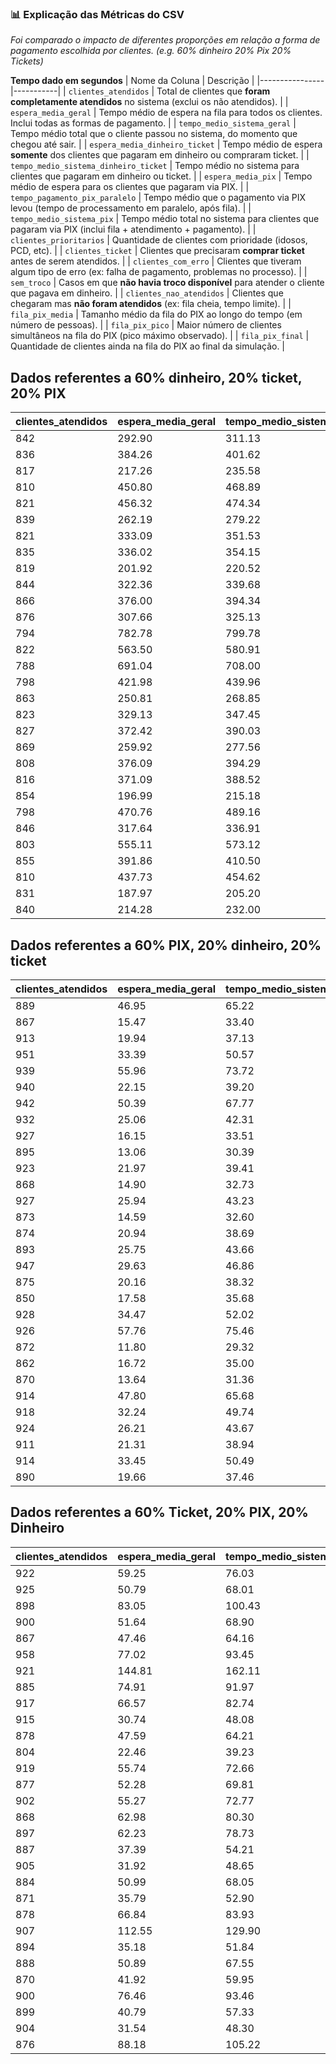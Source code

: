 ### 📊 Explicação das Métricas do CSV
*Foi comparado o impacto de diferentes proporções em relação a forma de pagamento escolhida por clientes. (e.g. 60% dinheiro 20% Pix 20% Tickets)*

**Tempo dado em segundos**
| Nome da Coluna | Descrição |
|----------------|-----------|
| `clientes_atendidos` | Total de clientes que **foram completamente atendidos** no sistema (exclui os não atendidos). |
| `espera_media_geral` | Tempo médio de espera na fila para todos os clientes. Inclui todas as formas de pagamento. |
| `tempo_medio_sistema_geral` | Tempo médio total que o cliente passou no sistema, do momento que chegou até sair. |
| `espera_media_dinheiro_ticket` | Tempo médio de espera **somente** dos clientes que pagaram em dinheiro ou compraram ticket. |
| `tempo_medio_sistema_dinheiro_ticket` | Tempo médio no sistema para clientes que pagaram em dinheiro ou ticket. |
| `espera_media_pix` | Tempo médio de espera para os clientes que pagaram via PIX. |
| `tempo_pagamento_pix_paralelo` | Tempo médio que o pagamento via PIX levou (tempo de processamento em paralelo, após fila). |
| `tempo_medio_sistema_pix` | Tempo médio total no sistema para clientes que pagaram via PIX (inclui fila + atendimento + pagamento). |
| `clientes_prioritarios` | Quantidade de clientes com prioridade (idosos, PCD, etc). |
| `clientes_ticket` | Clientes que precisaram **comprar ticket** antes de serem atendidos. |
| `clientes_com_erro` | Clientes que tiveram algum tipo de erro (ex: falha de pagamento, problemas no processo). |
| `sem_troco` | Casos em que **não havia troco disponível** para atender o cliente que pagava em dinheiro. |
| `clientes_nao_atendidos` | Clientes que chegaram mas **não foram atendidos** (ex: fila cheia, tempo limite). |
| `fila_pix_media` | Tamanho médio da fila do PIX ao longo do tempo (em número de pessoas). |
| `fila_pix_pico` | Maior número de clientes simultâneos na fila do PIX (pico máximo observado). |
| `fila_pix_final` | Quantidade de clientes ainda na fila do PIX ao final da simulação. |

## Dados referentes a 60% dinheiro, 20% ticket, 20% PIX

| clientes_atendidos | espera_media_geral | tempo_medio_sistema_geral | espera_media_dinheiro_ticket | tempo_medio_sistema_dinheiro_ticket | espera_media_pix | tempo_pagamento_pix_paralelo | tempo_medio_sistema_pix | clientes_prioritarios | clientes_ticket | clientes_com_erro | sem_troco | clientes_nao_atendidos | fila_pix_media | fila_pix_pico | fila_pix_final |
|-------------------|--------------------|---------------------------|------------------------------|-------------------------------------|-----------------|-----------------------------|-------------------------|-----------------------|-----------------|-------------------|-----------|-----------------------|----------------|---------------|----------------|
| 842               | 292.90             | 311.13                    | 290.25                       | 302.25                              | 300.20          | 38.86                       | 344.71                  | 29                    | 0               | 9                 | 6         | 46                    | 2.35           | 7             | 0              |
| 836               | 384.26             | 401.62                    | 380.81                       | 392.80                              | 394.98          | 39.76                       | 439.74                  | 25                    | 0               | 8                 | 6         | 60                    | 1.65           | 6             | 0              |
| 817               | 217.26             | 235.58                    | 217.64                       | 229.71                              | 211.92          | 40.79                       | 257.79                  | 23                    | 0               | 8                 | 6         | 60                    | 5.92           | 16            | 0              |
| 810               | 450.80             | 468.89                    | 446.88                       | 459.13                              | 463.10          | 39.91                       | 508.84                  | 24                    | 0               | 13                | 6         | 72                    | 1.79           | 6             | 0              |
| 821               | 456.32             | 474.34                    | 462.71                       | 474.92                              | 427.69          | 38.35                       | 472.21                  | 31                    | 0               | 12                | 6         | 97                    | 2.08           | 7             | 0              |
| 839               | 262.19             | 279.22                    | 259.96                       | 271.83                              | 267.53          | 38.73                       | 311.82                  | 26                    | 0               | 5                 | 7         | 83                    | 1.89           | 6             | 1              |
| 821               | 333.09             | 351.53                    | 338.64                       | 350.72                              | 309.44          | 39.08                       | 354.59                  | 32                    | 0               | 8                 | 7         | 50                    | 1.87           | 6             | 0              |
| 835               | 336.02             | 354.15                    | 334.33                       | 346.26                              | 339.81          | 40.52                       | 385.46                  | 27                    | 0               | 5                 | 6         | 43                    | 2.43           | 7             | 0              |
| 819               | 201.92             | 220.52                    | 204.53                       | 216.48                              | 190.07          | 39.71                       | 234.97                  | 26                    | 0               | 8                 | 4         | 43                    | 3.46           | 11            | 1              |
| 844               | 322.36             | 339.68                    | 317.09                       | 328.96                              | 341.76          | 38.28                       | 385.53                  | 33                    | 0               | 8                 | 6         | 48                    | 2.50           | 8             | 0              |
| 866               | 376.00             | 394.34                    | 373.44                       | 385.21                              | 380.73          | 38.92                       | 424.97                  | 26                    | 0               | 3                 | 6         | 70                    | 3.77           | 13            | 5              |
| 876               | 307.66             | 325.13                    | 309.67                       | 320.91                              | 297.85          | 38.09                       | 342.16                  | 22                    | 0               | 7                 | 5         | 33                    | 2.43           | 10            | 3              |
| 794               | 782.78             | 799.78                    | 791.13                       | 803.62                              | 738.32          | 38.79                       | 783.45                  | 39                    | 0               | 9                 | 7         | 136                   | 2.53           | 10            | 0              |
| 822               | 563.50             | 580.91                    | 562.69                       | 574.80                              | 560.88          | 39.85                       | 606.15                  | 23                    | 0               | 6                 | 7         | 95                    | 1.41           | 5             | 0              |
| 788               | 691.04             | 708.00                    | 699.73                       | 712.58                              | 645.65          | 37.54                       | 688.51                  | 25                    | 0               | 10                | 8         | 130                   | 2.02           | 8             | 0              |
| 798               | 421.98             | 439.96                    | 431.29                       | 443.36                              | 381.27          | 38.93                       | 426.72                  | 28                    | 0               | 11                | 5         | 56                    | 2.42           | 8             | 0              |
| 863               | 250.81             | 268.85                    | 248.85                       | 260.51                              | 256.16          | 38.25                       | 299.41                  | 28                    | 0               | 3                 | 6         | 26                    | 2.93           | 8             | 0              |
| 823               | 329.13             | 347.45                    | 334.99                       | 346.79                              | 305.47          | 38.30                       | 349.79                  | 24                    | 0               | 7                 | 5         | 38                    | 2.49           | 10            | 3              |
| 827               | 372.42             | 390.03                    | 369.71                       | 381.94                              | 377.77          | 38.92                       | 422.01                  | 25                    | 0               | 9                 | 6         | 80                    | 1.79           | 7             | 2              |
| 869               | 259.92             | 277.56                    | 258.66                       | 270.35                              | 262.11          | 39.01                       | 306.12                  | 30                    | 0               | 7                 | 5         | 54                    | 3.01           | 9             | 3              |
| 808               | 376.09             | 394.29                    | 373.15                       | 385.40                              | 384.15          | 40.19                       | 430.55                  | 29                    | 0               | 13                | 5         | 58                    | 2.05           | 5             | 0              |
| 816               | 371.09             | 388.52                    | 367.80                       | 379.95                              | 382.18          | 39.39                       | 427.22                  | 26                    | 0               | 8                 | 8         | 49                    | 1.77           | 4             | 3              |
| 854               | 196.99             | 215.18                    | 198.62                       | 210.28                              | 187.81          | 40.23                       | 233.29                  | 28                    | 0               | 8                 | 5         | 60                    | 2.61           | 8             | 0              |
| 798               | 470.76             | 489.16                    | 466.18                       | 478.77                              | 482.86          | 40.33                       | 529.00                  | 28                    | 0               | 12                | 6         | 81                    | 1.82           | 6             | 0              |
| 846               | 317.64             | 336.91                    | 316.61                       | 328.72                              | 318.99          | 40.87                       | 365.39                  | 29                    | 0               | 7                 | 7         | 39                    | 4.47           | 15            | 0              |
| 803               | 555.11             | 573.12                    | 547.41                       | 559.89                              | 579.92          | 38.76                       | 624.31                  | 33                    | 0               | 10                | 6         | 96                    | 2.71           | 10            | 5              |
| 855               | 391.86             | 410.50                    | 391.73                       | 403.51                              | 388.97          | 40.48                       | 435.47                  | 32                    | 0               | 7                 | 6         | 72                    | 4.15           | 12            | 2              |
| 810               | 437.73             | 454.62                    | 430.51                       | 442.64                              | 460.83          | 38.78                       | 506.07                  | 20                    | 0               | 13                | 5         | 123                   | 1.55           | 5             | 0              |
| 831               | 187.97             | 205.20                    | 195.46                       | 207.43                              | 150.40          | 40.16                       | 195.56                  | 23                    | 0               | 6                 | 6         | 83                    | 2.21           | 6             | 0              |
| 840               | 214.28             | 232.00                    | 212.08                       | 224.14                              | 219.99          | 39.31                       | 264.41                  | 26                    | 0               | 10                | 5         | 62                    | 1.96           | 6             | 0              |


## Dados referentes a 60% PIX, 20% dinheiro, 20% ticket

| clientes_atendidos | espera_media_geral | tempo_medio_sistema_geral | espera_media_dinheiro_ticket | tempo_medio_sistema_dinheiro_ticket | espera_media_pix | tempo_pagamento_pix_paralelo | tempo_medio_sistema_pix | clientes_prioritarios | clientes_ticket | clientes_com_erro | sem_troco | clientes_nao_atendidos | fila_pix_media | fila_pix_pico | fila_pix_final |
|-------------------|--------------------|---------------------------|------------------------------|-------------------------------------|------------------|------------------------------|-------------------------|-----------------------|-----------------|-------------------|-----------|-----------------------|----------------|---------------|----------------|
| 889               | 46.95              | 65.22                     | 44.82                        | 56.03                               | 48.27            | 16.76                        | 71.40                   | 34                    | 0               | 18                | 1         | 7                     | 151.59         | 311           | 312            |
| 867               | 15.47              | 33.40                     | 16.28                        | 27.14                               | 14.91            | 17.12                        | 37.58                   | 27                    | 0               | 9                 | 2         | 2                     | 151.17         | 295           | 295            |
| 913               | 19.94              | 37.13                     | 20.95                        | 31.93                               | 19.25            | 15.82                        | 40.29                   | 26                    | 0               | 9                 | 1         | 6                     | 171.11         | 339           | 339            |
| 951               | 33.39              | 50.57                     | 31.42                        | 42.82                               | 34.69            | 15.68                        | 55.69                   | 26                    | 0               | 8                 | 2         | 0                     | 180.03         | 344           | 344            |
| 939               | 55.96              | 73.72                     | 55.32                        | 66.96                               | 56.42            | 16.42                        | 78.56                   | 24                    | 0               | 12                | 2         | 0                     | 154.42         | 320           | 320            |
| 940               | 22.15              | 39.20                     | 20.61                        | 31.51                               | 23.07            | 15.28                        | 43.80                   | 31                    | 0               | 10                | 2         | 0                     | 193.08         | 364           | 363            |
| 942               | 50.39              | 67.77                     | 46.87                        | 59.03                               | 52.63            | 15.52                        | 73.33                   | 36                    | 0               | 10                | 3         | 0                     | 168.49         | 347           | 350            |
| 932               | 25.06              | 42.31                     | 25.89                        | 37.50                               | 24.41            | 15.63                        | 45.33                   | 25                    | 0               | 8                 | 2         | 6                     | 175.16         | 338           | 338            |
| 927               | 16.15              | 33.51                     | 16.03                        | 26.87                               | 16.18            | 16.82                        | 38.40                   | 20                    | 0               | 8                 | 2         | 6                     | 154.90         | 312           | 310            |
| 895               | 13.06              | 30.39                     | 12.26                        | 22.63                               | 13.59            | 16.63                        | 35.51                   | 32                    | 0               | 6                 | 1         | 3                     | 147.74         | 320           | 318            |
| 923               | 21.97              | 39.41                     | 22.03                        | 33.14                               | 21.93            | 15.83                        | 43.34                   | 29                    | 0               | 10                | 1         | 0                     | 174.92         | 351           | 350            |
| 868               | 14.90              | 32.73                     | 14.79                        | 25.20                               | 14.90            | 17.30                        | 37.79                   | 23                    | 0               | 10                | 2         | 7                     | 130.46         | 287           | 286            |
| 927               | 25.94              | 43.23                     | 25.60                        | 36.61                               | 26.04            | 15.83                        | 47.48                   | 33                    | 0               | 10                | 1         | 8                     | 177.63         | 345           | 345            |
| 873               | 14.59              | 32.60                     | 16.20                        | 27.05                               | 13.49            | 17.15                        | 36.30                   | 26                    | 0               | 12                | 1         | 2                     | 153.84         | 304           | 305            |
| 874               | 20.94              | 38.69                     | 19.35                        | 30.54                               | 21.87            | 16.51                        | 43.66                   | 22                    | 0               | 7                 | 1         | 2                     | 162.12         | 319           | 322            |
| 893               | 25.75              | 43.66                     | 24.87                        | 35.83                               | 26.22            | 16.41                        | 48.63                   | 28                    | 0               | 10                | 2         | 7                     | 151.51         | 316           | 318            |
| 947               | 29.63              | 46.86                     | 28.16                        | 39.73                               | 30.54            | 15.34                        | 51.29                   | 17                    | 0               | 14                | 2         | 0                     | 168.03         | 357           | 359            |
| 875               | 20.16              | 38.32                     | 21.22                        | 32.53                               | 19.44            | 17.09                        | 42.18                   | 29                    | 0               | 10                | 2         | 1                     | 152.71         | 301           | 302            |
| 850               | 17.58              | 35.68                     | 15.29                        | 26.37                               | 19.13            | 17.69                        | 41.98                   | 24                    | 0               | 3                 | 2         | 0                     | 145.88         | 276           | 278            |
| 928               | 34.47              | 52.02                     | 33.53                        | 45.53                               | 34.99            | 15.65                        | 56.03                   | 35                    | 0               | 12                | 2         | 5                     | 167.98         | 349           | 348            |
| 926               | 57.76              | 75.46                     | 56.71                        | 68.50                               | 58.44            | 15.92                        | 79.97                   | 40                    | 0               | 11                | 3         | 1                     | 173.13         | 342           | 341            |
| 872               | 11.80              | 29.32                     | 11.07                        | 21.75                               | 12.25            | 16.39                        | 33.90                   | 29                    | 0               | 8                 | 1         | 0                     | 154.03         | 324           | 325            |
| 862               | 16.72              | 35.00                     | 15.91                        | 26.51                               | 17.31            | 18.23                        | 41.36                   | 25                    | 0               | 7                 | 1         | 0                     | 128.31         | 270           | 269            |
| 870               | 13.64              | 31.36                     | 13.08                        | 23.72                               | 14.00            | 17.36                        | 36.55                   | 32                    | 0               | 2                 | 2         | 2                     | 158.52         | 291           | 289            |
| 914               | 47.80              | 65.68                     | 52.59                        | 64.83                               | 44.77            | 15.97                        | 66.22                   | 39                    | 0               | 10                | 3         | 1                     | 178.29         | 336           | 336            |
| 918               | 32.24              | 49.74                     | 30.10                        | 41.48                               | 33.62            | 16.24                        | 55.34                   | 17                    | 0               | 12                | 2         | 3                     | 143.97         | 311           | 314            |
| 924               | 26.21              | 43.67                     | 26.90                        | 37.74                               | 25.69            | 16.59                        | 47.86                   | 31                    | 0               | 9                 | 2         | 1                     | 153.84         | 311           | 312            |
| 911               | 21.31              | 38.94                     | 21.57                        | 32.38                               | 21.14            | 16.18                        | 43.14                   | 28                    | 0               | 12                | 1         | 0                     | 182.93         | 330           | 329            |
| 914               | 33.45              | 50.49                     | 33.46                        | 43.89                               | 33.44            | 16.13                        | 54.74                   | 26                    | 0               | 5                 | 1         | 0                     | 165.30         | 333           | 334            |
| 890               | 19.66              | 37.46                     | 17.42                        | 27.96                               | 21.27            | 17.24                        | 44.27                   | 19                    | 0               | 9                 | 0         | 0                     | 137.88         | 294           | 296            |


## Dados referentes a 60% Ticket, 20% PIX, 20% Dinheiro

| clientes_atendidos | espera_media_geral | tempo_medio_sistema_geral | espera_media_dinheiro_ticket | tempo_medio_sistema_dinheiro_ticket | espera_media_pix | tempo_pagamento_pix_paralelo | tempo_medio_sistema_pix | clientes_prioritarios | clientes_ticket | clientes_com_erro | sem_troco | clientes_nao_atendidos | fila_pix_media | fila_pix_pico | fila_pix_final |
|-------------------|--------------------|---------------------------|------------------------------|-------------------------------------|------------------|------------------------------|-------------------------|-----------------------|-----------------|-------------------|-----------|-----------------------|----------------|---------------|----------------|
| 922               | 59.25              | 76.03                     | 57.52                        | 67.49                               | 65.97            | 39.04                        | 110.26                  | 33                    | 0               | 11                | 2         | 4                     | 3.62           | 12            | 0              |
| 925               | 50.79              | 68.01                     | 50.71                        | 60.64                               | 50.81            | 40.55                        | 96.70                   | 29                    | 0               | 7                 | 2         | 6                     | 4.18           | 14            | 2              |
| 898               | 83.05              | 100.43                    | 84.71                        | 94.74                               | 76.74            | 39.52                        | 122.05                  | 21                    | 0               | 10                | 1         | 1                     | 2.65           | 10            | 0              |
| 900               | 51.64              | 68.90                     | 50.72                        | 60.65                               | 54.23            | 39.44                        | 99.54                   | 29                    | 0               | 7                 | 1         | 16                    | 2.81           | 10            | 1              |
| 867               | 47.46              | 64.16                     | 48.19                        | 58.45                               | 44.08            | 40.68                        | 89.95                   | 26                    | 0               | 8                 | 2         | 1                     | 2.20           | 8             | 0              |
| 958               | 77.02              | 93.45                     | 76.78                        | 86.36                               | 77.87            | 36.07                        | 119.03                  | 41                    | 0               | 6                 | 0         | 0                     | 2.84           | 15            | 15             |
| 921               | 144.81             | 162.11                    | 145.70                       | 156.13                              | 141.43           | 38.04                        | 184.97                  | 28                    | 0               | 8                 | 3         | 0                     | 4.12           | 13            | 6              |
| 885               | 74.91              | 91.97                     | 75.64                        | 85.76                               | 71.21            | 39.46                        | 116.79                  | 39                    | 0               | 13                | 2         | 12                    | 1.97           | 5             | 1              |
| 917               | 66.57              | 82.74                     | 66.06                        | 76.10                               | 68.88            | 37.83                        | 112.52                  | 31                    | 0               | 11                | 1         | 0                     | 1.63           | 5             | 1              |
| 915               | 30.74              | 48.08                     | 31.21                        | 40.73                               | 28.88            | 40.14                        | 74.02                   | 22                    | 0               | 5                 | 1         | 3                     | 3.78           | 11            | 4              |
| 878               | 47.59              | 64.21                     | 47.58                        | 57.46                               | 47.22            | 38.88                        | 92.33                   | 28                    | 0               | 11                | 1         | 1                     | 3.59           | 12            | 2              |
| 804               | 22.46              | 39.23                     | 22.65                        | 32.42                               | 21.40            | 38.94                        | 65.80                   | 21                    | 0               | 7                 | 2         | 5                     | 1.90           | 5             | 1              |
| 919               | 55.74              | 72.66                     | 56.74                        | 66.51                               | 51.35            | 38.97                        | 96.42                   | 22                    | 0               | 13                | 1         | 6                     | 3.45           | 12            | 1              |
| 877               | 52.28              | 69.81                     | 51.47                        | 61.66                               | 55.18            | 40.37                        | 101.35                  | 30                    | 0               | 15                | 2         | 6                     | 2.11           | 7             | 8              |
| 902               | 55.27              | 72.77                     | 53.82                        | 64.24                               | 59.91            | 38.96                        | 104.13                  | 19                    | 0               | 14                | 2         | 10                    | 3.09           | 8             | 0              |
| 868               | 62.98              | 80.30                     | 63.31                        | 73.80                               | 60.18            | 39.65                        | 105.35                  | 30                    | 0               | 10                | 2         | 26                    | 5.01           | 12            | 1              |
| 897               | 62.23              | 78.73                     | 62.08                        | 72.08                               | 62.76            | 38.83                        | 106.59                  | 26                    | 0               | 10                | 1         | 5                     | 1.59           | 6             | 0              |
| 887               | 37.39              | 54.21                     | 37.02                        | 46.67                               | 38.68            | 39.73                        | 83.41                   | 27                    | 0               | 5                 | 1         | 3                     | 2.53           | 6             | 0              |
| 905               | 31.92              | 48.65                     | 32.04                        | 41.59                               | 31.46            | 39.47                        | 75.98                   | 24                    | 0               | 7                 | 1         | 2                     | 1.88           | 5             | 3              |
| 884               | 50.99              | 68.05                     | 50.36                        | 60.17                               | 53.26            | 39.64                        | 98.25                   | 29                    | 0               | 8                 | 1         | 4                     | 5.65           | 18            | 5              |
| 871               | 35.79              | 52.90                     | 35.59                        | 45.72                               | 36.03            | 37.36                        | 79.18                   | 27                    | 0               | 10                | 1         | 7                     | 2.15           | 7             | 3              |
| 878               | 66.84              | 83.93                     | 66.14                        | 76.09                               | 69.53            | 39.93                        | 114.57                  | 31                    | 0               | 10                | 1         | 0                     | 2.29           | 8             | 0              |
| 907               | 112.55             | 129.90                    | 111.46                       | 121.85                              | 115.50           | 41.15                        | 161.96                  | 33                    | 0               | 13                | 2         | 31                    | 2.90           | 9             | 0              |
| 894               | 35.18              | 51.84                     | 35.12                        | 44.77                               | 35.23            | 39.95                        | 80.30                   | 30                    | 0               | 8                 | 2         | 1                     | 2.39           | 7             | 1              |
| 888               | 50.89              | 67.55                     | 49.83                        | 59.77                               | 55.36            | 39.84                        | 100.42                  | 12                    | 0               | 8                 | 1         | 0                     | 1.98           | 6             | 2              |
| 870               | 41.92              | 59.95                     | 41.47                        | 51.63                               | 43.46            | 39.46                        | 88.56                   | 28                    | 0               | 9                 | 2         | 0                     | 4.36           | 11            | 1              |
| 900               | 76.46              | 93.46                     | 75.51                        | 85.61                               | 80.15            | 40.62                        | 126.22                  | 30                    | 0               | 15                | 2         | 2                     | 2.74           | 8             | 0              |
| 899               | 40.79              | 57.33                     | 41.03                        | 50.79                               | 39.52            | 39.60                        | 84.56                   | 24                    | 0               | 6                 | 2         | 3                     | 1.58           | 5             | 1              |
| 904               | 31.54              | 48.30                     | 31.16                        | 40.84                               | 33.07            | 39.28                        | 78.31                   | 30                    | 0               | 7                 | 1         | 0                     | 2.92           | 10            | 1              |
| 876               | 88.18              | 105.22                    | 87.46                        | 97.52                               | 90.45            | 40.54                        | 136.28                  | 21                    | 0               | 8                 | 2         | 12                    | 3.18           | 10            | 4              |
